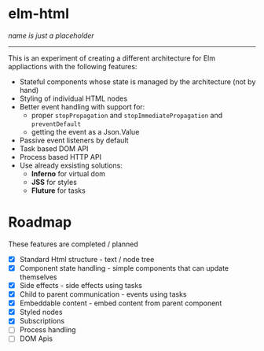 # elm-html

_name is just a placeholder_

---------------

This is an experiment of creating a different architecture for Elm appliactions with the following features:
- Stateful components whose state is managed by the architecture (not by hand)
- Styling of individual HTML nodes
- Better event handling with support for:
	- proper `stopPropagation` and `stopImmediatePropagation` and `preventDefault`
	- getting the event as a Json.Value
- Passive event listeners by default
- Task based DOM API
- Process based HTTP API
- Use already exsisting solutions:
  - **Inferno** for virtual dom
  - **JSS** for styles
  - **Fluture** for tasks

# Roadmap
These features are completed / planned
- [x] Standard Html structure - text / node tree
- [x] Component state handling - simple components that can update themselves
- [x] Side effects - side effects using tasks
- [x] Child to parent communication - events using tasks
- [x] Embeddable content - embed content from parent component
- [x] Styled nodes
- [x] Subscriptions
- [ ] Process handling
- [ ] DOM Apis
